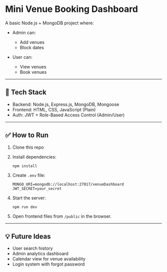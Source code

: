 
# Mini Venue Booking Dashboard

A basic Node.js + MongoDB project where:

* Admin can:

  * Add venues
  * Block dates
* User can:

  * View venues
  * Book venues

---

## 📂 Tech Stack

* Backend: Node.js, Express.js, MongoDB, Mongoose
* Frontend: HTML, CSS, JavaScript (Plain)
* Auth: JWT + Role-Based Access Control (Admin/User)

---

## ✅ How to Run

1. Clone this repo
2. Install dependencies:

   ```
   npm install
   ```
3. Create `.env` file:

   ```
   MONGO_URI=mongodb://localhost:27017/venueDashboard
   JWT_SECRET=your_secret
   ```
4. Start the server:

   ```
   npm run dev
   ```
5. Open frontend files from `/public` in the browser.

---

## 💡 Future Ideas

* User search history
* Admin analytics dashboard
* Calendar view for venue availability
* Login system with forgot password
